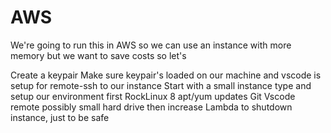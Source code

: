 # AWS
We're going to run this in AWS so we can use an instance with more memory but we want to save costs so let's

Create a keypair 
Make sure keypair's loaded on our machine and vscode is setup for remote-ssh to our instance
Start with a small instance type and setup our environment first
RockLinux 8
apt/yum updates
Git
Vscode remote
possibly small hard drive then increase
Lambda to shutdown instance, just to be safe
